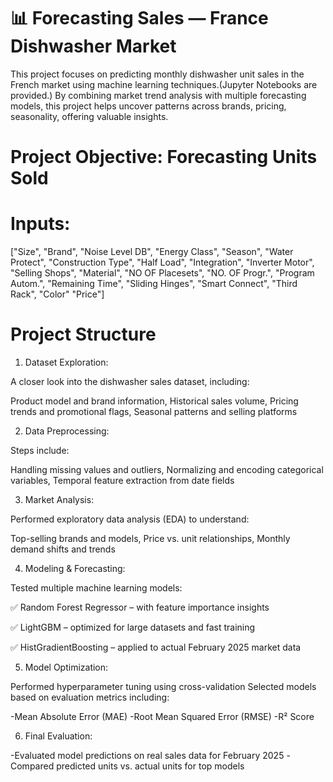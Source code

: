 # 📊 Forecasting Sales — France Dishwasher Market

This project focuses on predicting monthly dishwasher unit sales in the French market using machine learning techniques.(Jupyter Notebooks are provided.) By combining market trend analysis with multiple forecasting models, this project helps uncover patterns across brands, pricing, seasonality, offering valuable insights.

# Project Objective: Forecasting Units Sold

# Inputs:

["Size", "Brand", "Noise Level DB", "Energy Class", "Season", "Water Protect", "Construction Type", "Half Load", "Integration", "Inverter Motor", "Selling Shops", "Material", "NO OF Placesets", "NO. OF Progr.", "Program Autom.", "Remaining Time", "Sliding Hinges", "Smart Connect", "Third Rack", "Color" "Price"]


# Project Structure


1. Dataset Exploration:
   
A closer look into the dishwasher sales dataset, including:

Product model and brand information, Historical sales volume, Pricing trends and promotional flags, Seasonal patterns and selling platforms


2. Data Preprocessing:
   
Steps include:

Handling missing values and outliers, Normalizing and encoding categorical variables, Temporal feature extraction from date fields


3. Market Analysis:
   
Performed exploratory data analysis (EDA) to understand:

Top-selling brands and models, Price vs. unit relationships, Monthly demand shifts and trends


4. Modeling & Forecasting:
   
Tested multiple machine learning models:

✅ Random Forest Regressor – with feature importance insights

✅ LightGBM – optimized for large datasets and fast training

✅ HistGradientBoosting – applied to actual February 2025 market data

5. Model Optimization:
   
Performed hyperparameter tuning using cross-validation
Selected models based on evaluation metrics including:

-Mean Absolute Error (MAE)
-Root Mean Squared Error (RMSE)
-R² Score

6. Final Evaluation:
   
-Evaluated model predictions on real sales data for February 2025
-Compared predicted units vs. actual units for top models
